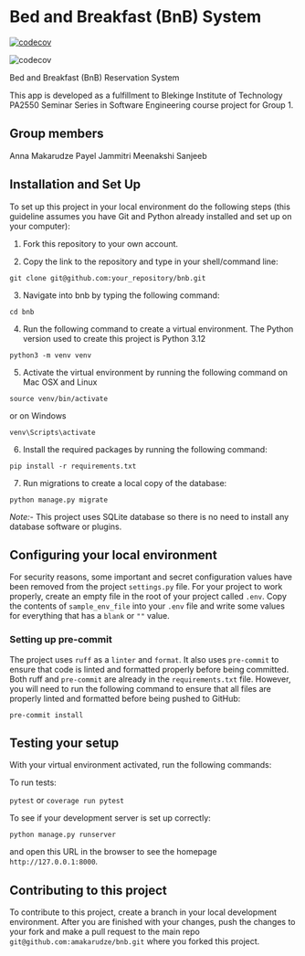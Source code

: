 # Bed and Breakfast (BnB) System
[![codecov](https://codecov.io/gh/amakarudze/bnb/graph/badge.svg?token=u2ZBx7VojS)](https://codecov.io/gh/amakarudze/bnb)

![codecov](https://codecov.io/gh/amakarudze/bnb/graphs/tree.svg?token=u2ZBx7VojS)

Bed and Breakfast (BnB) Reservation System

This app is developed as a fulfillment to Blekinge Institute of Technology PA2550 Seminar Series in Software
Engineering course project for Group 1.

## Group members
Anna Makarudze
Payel
Jammitri
Meenakshi
Sanjeeb

## Installation and Set Up
To set up this project in your local environment do the following steps (this guideline assumes you have Git and Python
already installed and set up on your computer):

1. Fork this repository to your own account.

2. Copy the link to the repository and type in your shell/command line:

```git clone git@github.com:your_repository/bnb.git```

3. Navigate into bnb by typing the following command:

```cd bnb```

4. Run the following command to create a virtual environment. The Python version used to create this project is Python
3.12

```python3 -m venv venv```

5. Activate the virtual environment by running the following command on Mac OSX and Linux

```source venv/bin/activate```

or on Windows

```venv\Scripts\activate```

6. Install the required packages by running the following command:

```pip install -r requirements.txt```

7. Run migrations to create a local copy of the database:

```python manage.py migrate```

*Note:*- This project uses SQLite database so there is no need to install any database software or plugins.

## Configuring your local environment
For security reasons, some important and secret configuration values have been removed from the project `settings.py`
file. For your project to work properly, create an empty file in the root of your project called `.env`. Copy the
contents of `sample_env_file` into your `.env` file and write some values for everything that has a `blank` or `""` value.

### Setting up pre-commit
The project uses `ruff` as a `linter` and `format`. It also uses `pre-commit` to ensure that code is linted and
formatted properly before being committed. Both ruff and `pre-commit` are already in the `requirements.txt` file.
However, you will need to run the following command to ensure that all files are properly linted and formatted before
being pushed to GitHub:

```pre-commit install```

## Testing your setup
With your virtual environment activated, run the following commands:

To run tests:

```pytest``` or ```coverage run pytest```

To see if your development server is set up correctly:

```python manage.py runserver```

and open this URL in the browser to see the homepage ```http://127.0.0.1:8000```.

## Contributing to this project
To contribute to this project, create a branch in your local development environment. After you are finished with your
changes, push the changes to your fork and make a pull request to the main repo
`git@github.com:amakarudze/bnb.git` where you forked this project.
